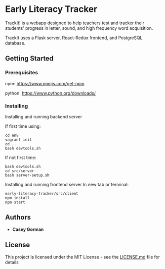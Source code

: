 # Early Literacy Tracker

TrackIt! is a webapp designed to help teachers test and tracker their students' progress in letter, sound, and high frequency word acquisition.

TrackIt uses a Flask server, React-Redux frontend, and PostgreSQL database.  


## Getting Started

### Prerequisites
npm: https://www.npmjs.com/get-npm

python: https://www.python.org/downloads/

### Installing
Installing and running backend server

If first time using:
```
cd env
vagrant init
cd ..
bash devtools.sh

```
If not first time:
```
bash devtools.sh
cd src/server
bash server-setup.sh
```
Installing and running frontend server
In new tab or terminal:
```
early-literacy-tracker/src/client
npm install
npm start
```


## Authors

* **Casey Gorman**

## License

This project is licensed under the MIT License - see the [LICENSE.md](LICENSE.md) file for details
